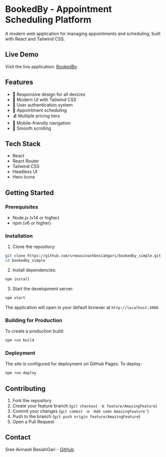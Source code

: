 # BookedBy - Appointment Scheduling Platform

A modern web application for managing appointments and scheduling, built with React and Tailwind CSS.

## Live Demo

Visit the live application: [BookedBy](https://sreeavinashbesiahgari.github.io/bookedby_simple/)

## Features

- 📱 Responsive design for all devices
- 🎨 Modern UI with Tailwind CSS
- 🔐 User authentication system
- 📅 Appointment scheduling
- 💰 Multiple pricing tiers
- 📱 Mobile-friendly navigation
- 🔄 Smooth scrolling

## Tech Stack

- React
- React Router
- Tailwind CSS
- Headless UI
- Hero Icons

## Getting Started

### Prerequisites

- Node.js (v14 or higher)
- npm (v6 or higher)

### Installation

1. Clone the repository:
```bash
git clone https://github.com/sreeavinashbesiahgari/bookedby_simple.git
cd bookedby_simple
```

2. Install dependencies:
```bash
npm install
```

3. Start the development server:
```bash
npm start
```

The application will open in your default browser at `http://localhost:3000`.

### Building for Production

To create a production build:

```bash
npm run build
```

### Deployment

The site is configured for deployment on GitHub Pages. To deploy:

```bash
npm run deploy
```

## Contributing

1. Fork the repository
2. Create your feature branch (`git checkout -b feature/AmazingFeature`)
3. Commit your changes (`git commit -m 'Add some AmazingFeature'`)
4. Push to the branch (`git push origin feature/AmazingFeature`)
5. Open a Pull Request



## Contact

Sree Avinash BesiahGari - [GitHub](https://github.com/sreeavinashbesiahgari) 
